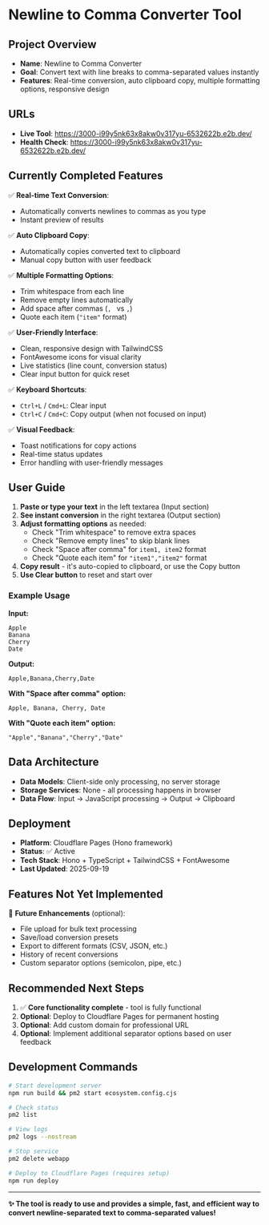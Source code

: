 # Newline to Comma Converter Tool

## Project Overview
- **Name**: Newline to Comma Converter
- **Goal**: Convert text with line breaks to comma-separated values instantly
- **Features**: Real-time conversion, auto clipboard copy, multiple formatting options, responsive design

## URLs
- **Live Tool**: https://3000-i99y5nk63x8akw0v317yu-6532622b.e2b.dev/
- **Health Check**: https://3000-i99y5nk63x8akw0v317yu-6532622b.e2b.dev/

## Currently Completed Features
✅ **Real-time Text Conversion**: 
- Automatically converts newlines to commas as you type
- Instant preview of results

✅ **Auto Clipboard Copy**: 
- Automatically copies converted text to clipboard
- Manual copy button with user feedback

✅ **Multiple Formatting Options**:
- Trim whitespace from each line
- Remove empty lines automatically  
- Add space after commas (`, ` vs `,`)
- Quote each item (`"item"` format)

✅ **User-Friendly Interface**:
- Clean, responsive design with TailwindCSS
- FontAwesome icons for visual clarity
- Live statistics (line count, conversion status)
- Clear input button for quick reset

✅ **Keyboard Shortcuts**:
- `Ctrl+L` / `Cmd+L`: Clear input
- `Ctrl+C` / `Cmd+C`: Copy output (when not focused on input)

✅ **Visual Feedback**:
- Toast notifications for copy actions
- Real-time status updates
- Error handling with user-friendly messages

## User Guide
1. **Paste or type your text** in the left textarea (Input section)
2. **See instant conversion** in the right textarea (Output section)  
3. **Adjust formatting options** as needed:
   - Check "Trim whitespace" to remove extra spaces
   - Check "Remove empty lines" to skip blank lines
   - Check "Space after comma" for `item1, item2` format
   - Check "Quote each item" for `"item1","item2"` format
4. **Copy result** - it's auto-copied to clipboard, or use the Copy button
5. **Use Clear button** to reset and start over

### Example Usage
**Input:**
```
Apple
Banana
Cherry
Date
```

**Output:** 
```
Apple,Banana,Cherry,Date
```

**With "Space after comma" option:**
```
Apple, Banana, Cherry, Date
```

**With "Quote each item" option:**
```
"Apple","Banana","Cherry","Date"
```

## Data Architecture
- **Data Models**: Client-side only processing, no server storage
- **Storage Services**: None - all processing happens in browser
- **Data Flow**: Input → JavaScript processing → Output → Clipboard

## Deployment
- **Platform**: Cloudflare Pages (Hono framework)
- **Status**: ✅ Active
- **Tech Stack**: Hono + TypeScript + TailwindCSS + FontAwesome
- **Last Updated**: 2025-09-19

## Features Not Yet Implemented
🔄 **Future Enhancements** (optional):
- File upload for bulk text processing
- Save/load conversion presets
- Export to different formats (CSV, JSON, etc.)
- History of recent conversions
- Custom separator options (semicolon, pipe, etc.)

## Recommended Next Steps
1. ✅ **Core functionality complete** - tool is fully functional
2. **Optional**: Deploy to Cloudflare Pages for permanent hosting
3. **Optional**: Add custom domain for professional URL
4. **Optional**: Implement additional separator options based on user feedback

## Development Commands
```bash
# Start development server
npm run build && pm2 start ecosystem.config.cjs

# Check status
pm2 list

# View logs
pm2 logs --nostream

# Stop service
pm2 delete webapp

# Deploy to Cloudflare Pages (requires setup)
npm run deploy
```

---

**✨ The tool is ready to use and provides a simple, fast, and efficient way to convert newline-separated text to comma-separated values!**